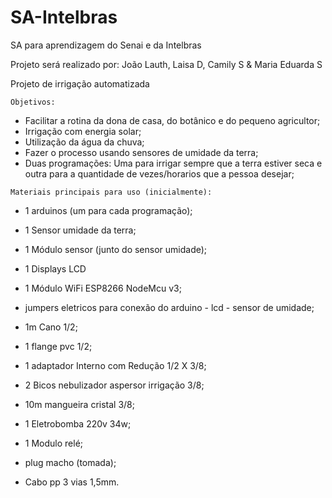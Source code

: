 # SA-Intelbras
SA para aprendizagem do Senai e da Intelbras

Projeto será realizado por: João Lauth, Laisa D, Camily S & Maria Eduarda S

Projeto de irrigação automatizada

``Objetivos:``

- Facilitar a rotina da dona de casa, do botânico e do pequeno agricultor;
- Irrigação com energia solar;
- Utilização da água da chuva;
- Fazer o processo usando sensores de umidade da terra;
- Duas programações: Uma para irrigar sempre que a terra estiver seca e outra para a quantidade de vezes/horarios que a pessoa desejar;

``Materiais principais para uso (inicialmente):`` 

- 1 arduinos (um para cada programação);
- 1 Sensor umidade da terra; 
- 1 Módulo sensor (junto do sensor umidade);
- 1 Displays LCD
- 1 Módulo WiFi ESP8266 NodeMcu v3;
- jumpers eletricos para conexão do arduino - lcd - sensor de umidade;

- 1m Cano 1/2;
- 1 flange pvc 1/2;
- 1 adaptador Interno com Redução 1/2 X 3/8;
- 2 Bicos nebulizador aspersor irrigação 3/8;
- 10m mangueira cristal 3/8;
- 1 Eletrobomba 220v 34w;
- 1 Modulo relé;
- plug macho (tomada);
- Cabo pp 3 vias 1,5mm.
  

